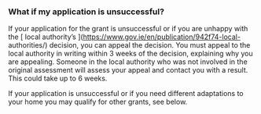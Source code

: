 ###  What if my application is unsuccessful?

If your application for the grant is unsuccessful or if you are unhappy with
the [ local authority’s ](https://www.gov.ie/en/publication/942f74-local-
authorities/) decision, you can appeal the decision. You must appeal to the
local authority in writing within 3 weeks of the decision, explaining why you
are appealing. Someone in the local authority who was not involved in the
original assessment will assess your appeal and contact you with a result.
This could take up to 6 weeks.

If your application is unsuccessful or if you need different adaptations to
your home you may qualify for other grants, see below.
